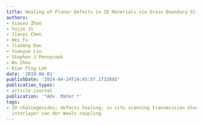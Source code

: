 ```yaml
---
title: Healing of Planar Defects in 2D Materials via Grain Boundary Sliding
authors:
- Xiaoxu Zhao
- Yujin Ji
- Jianyi Chen
- Wei Fu
- Jiadong Dan
- Yuanyue Liu
- Stephen J Pennycook
- Wu Zhou
- Kian Ping Loh
date: '2019-04-01'
publishDate: '2024-04-24T14:45:57.273289Z'
publication_types:
- article-journal
publication: '*Adv. Mater.*'
tags:
- 2D chalcogenides; defects healing; in situ scanning transmission electron microscopy;
  interlayer van der Waals coupling
---
```

